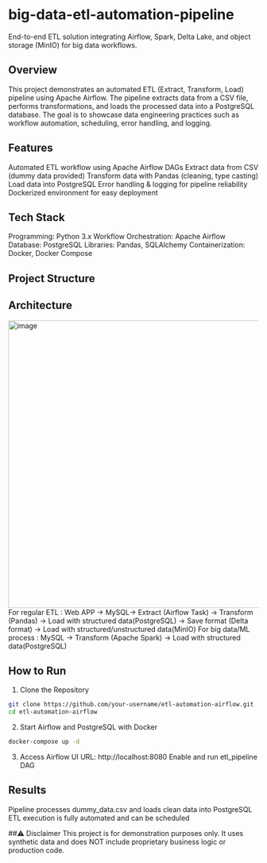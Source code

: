 # big-data-etl-automation-pipeline
End-to-end ETL solution integrating Airflow, Spark, Delta Lake, and object storage (MinIO) for big data workflows.

## Overview
This project demonstrates an automated ETL (Extract, Transform, Load) pipeline using Apache Airflow. The pipeline extracts data from a CSV file, performs transformations, and loads the processed data into a PostgreSQL database.
The goal is to showcase data engineering practices such as workflow automation, scheduling, error handling, and logging.

## Features
Automated ETL workflow using Apache Airflow DAGs
Extract data from CSV (dummy data provided)
Transform data with Pandas (cleaning, type casting)
Load data into PostgreSQL
Error handling & logging for pipeline reliability
Dockerized environment for easy deployment

## Tech Stack
Programming: Python 3.x
Workflow Orchestration: Apache Airflow
Database: PostgreSQL
Libraries: Pandas, SQLAlchemy
Containerization: Docker, Docker Compose

## Project Structure

## Architecture
<img width="1268" height="579" alt="image" src="https://github.com/user-attachments/assets/96dba9b9-c2e7-4d32-bc0c-9ce89c5af740" />
For regular ETL : Web APP → MySQL→ Extract (Airflow Task) → Transform (Pandas) → Load with structured data(PostgreSQL)
                                                             → Save format (Delta format) → Load with structured/unstructured data(MinIO)
For big data/ML process : MySQL → Transform (Apache Spark) → Load with structured data(PostgreSQL)

## How to Run
1. Clone the Repository
```bash
git clone https://github.com/your-username/etl-automation-airflow.git
cd etl-automation-airflow
```
2. Start Airflow and PostgreSQL with Docker
```bash
docker-compose up -d
```
3. Access Airflow UI
URL: http://localhost:8080
Enable and run etl_pipeline DAG

## Results
Pipeline processes dummy_data.csv and loads clean data into PostgreSQL
ETL execution is fully automated and can be scheduled

##⚠ Disclaimer
This project is for demonstration purposes only. It uses synthetic data and does NOT include proprietary business logic or production code.
